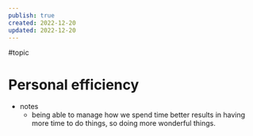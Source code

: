 ```yaml
---
publish: true
created: 2022-12-20
updated: 2022-12-20
---
```


#topic

# Personal efficiency

- notes
    - being able to manage how we spend time better results in having more time to do things, so doing more wonderful things.
